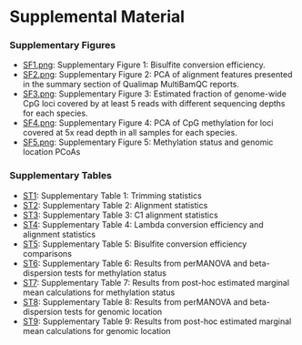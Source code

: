 # Supplemental Material

### Supplementary Figures
- [SF1.png](https://github.com/hputnam/Meth_Compare/blob/master/output/supplemental-material/SF1.png): Supplementary Figure 1: Bisulfite conversion efficiency.
- [SF2.png](https://github.com/hputnam/Meth_Compare/blob/master/output/supplemental-material/SF2.png): Supplementary Figure 2: PCA of alignment features presented in the summary section of Qualimap MultiBamQC reports. 
- [SF3.png](https://github.com/hputnam/Meth_Compare/blob/master/output/supplemental-material/SF3.png): Supplementary Figure 3: Estimated fraction of genome-wide CpG loci covered by at least 5 reads with different sequencing depths for each species.
- [SF4.png](https://github.com/hputnam/Meth_Compare/blob/master/output/supplemental-material/SF4.png): Supplementary Figure 4: PCA of CpG methylation for loci covered at 5x read depth in all samples for each species.
- [SF5.png](https://github.com/hputnam/Meth_Compare/blob/master/output/supplemental-material/SF5.png): Supplementary Figure 5: Methylation status and genomic location PCoAs

### Supplementary Tables
- [ST1](https://github.com/hputnam/Meth_Compare/blob/master/output/supplemental-material/ST1.csv): Supplementary Table 1: Trimming statistics 
- [ST2](https://github.com/hputnam/Meth_Compare/blob/master/output/supplemental-material/ST2.csv): Supplementary Table 2: Alignment statistics
- [ST3](https://github.com/hputnam/Meth_Compare/blob/master/output/supplemental-material/ST3.csv): Supplementary Table 3: C1 alignment statistics
- [ST4](https://github.com/hputnam/Meth_Compare/blob/master/output/supplemental-material/ST4.csv): Supplementary Table 4: Lambda conversion efficiency and alignment statistics
- [ST5](https://github.com/hputnam/Meth_Compare/blob/master/output/supplemental-material/ST5.csv): Supplementary Table 5: Bisulfite conversion efficiency comparisons
- [ST6](https://github.com/hputnam/Meth_Compare/blob/master/output/supplemental-material/ST6.png): Supplementary Table 6: Results from perMANOVA and beta-dispersion tests for methylation status
- [ST7](https://github.com/hputnam/Meth_Compare/blob/master/output/supplemental-material/ST7.png): Supplementary Table 7: Results from post-hoc estimated marginal mean calculations for methylation status
- [ST8](https://github.com/hputnam/Meth_Compare/blob/master/output/supplemental-material/ST8.png): Supplementary Table 8: Results from perMANOVA and beta-dispersion tests for genomic location
- [ST9](https://github.com/hputnam/Meth_Compare/blob/master/output/supplemental-material/ST9.png): Supplementary Table 9: Results from post-hoc estimated marginal mean calculations for genomic location
